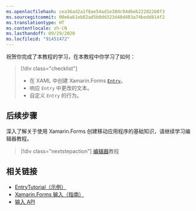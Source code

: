 ```yaml
---
ms.openlocfilehash: cea36ad2a1f8ae54ad1e38dc94d6eb222822b8f3
ms.sourcegitcommit: 00e6a61eb82ad5b0dd323d48d483a74bedd814f2
ms.translationtype: HT
ms.contentlocale: zh-CN
ms.lasthandoff: 09/29/2020
ms.locfileid: "91451472"
---
```

祝贺你完成了本教程的学习，在本教程中你学习了如何：

> [!div class="checklist"]
>
> - 在 XAML 中创建 Xamarin.Forms [`Entry`](xref:Xamarin.Forms.Entry)。
> - 响应 `Entry` 中更改的文本。
> - 自定义 `Entry` 的行为。

## <a name="next-steps"></a>后续步骤

深入了解关于使用 Xamarin.Forms 创建移动应用程序的基础知识，请继续学习编辑器教程。

> [!div class="nextstepaction"]
> [编辑器](~/get-started/tutorials/editor/index.yml)教程

## <a name="related-links"></a>相关链接

- [EntryTutorial（示例）](/samples/xamarin/xamarin-forms-samples/getstarted-tutorials-entrytutorial/)
- [Xamarin.Forms 输入（指南）](~/xamarin-forms/user-interface/text/entry.md)
- [输入 API](xref:Xamarin.Forms.Entry)